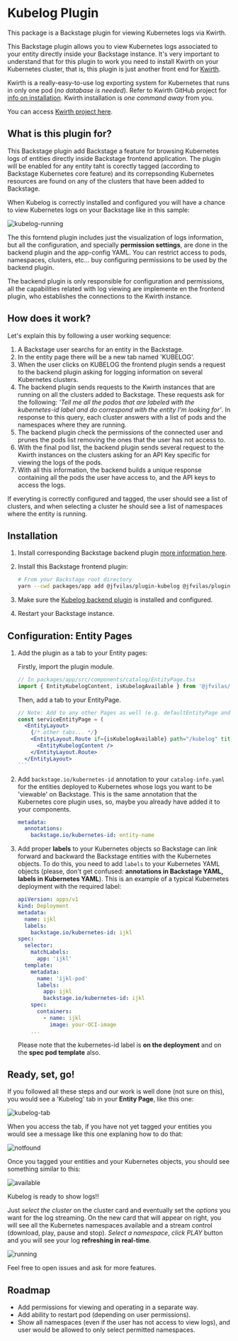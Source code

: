 # Kubelog Plugin

This package is a Backstage plugin for viewing Kubernetes logs via Kwirth.

This Backstage plugin allows you to view Kubernetes logs associated to your entity directly inside your Backstage instance. It's very important to understand that for this plugin to work you need to install Kwirth on your Kubernetes cluster, that is, this plugin is just another front end for [Kwirth](https://jfvilas.github.io/kwirth).

Kwirth is a really-easy-to-use log exporting system for Kubernetes that runs in only one pod (*no database is needed*). Refer to Kwirth GitHub project for [info on installation](https://github.com/jfvilasPersonal/kwirth?tab=readme-ov-file#installation). Kwirth installation is *one command away* from you.

You can access [Kwirth project here](https://github.com/jfvilasPersonal/kwirth).

## What is this plugin for?
This Backstage plugin add Backstage a feature for browsing Kubernetes logs of entities directly inside Backstage frontend application. The plugin will be enabled for any entity taht is corectly tagged (according to Backstage Kubernetes core feature) and its correpsonding Kubernetes resources are found on any of the clusters that have been added to Backstage.

When Kubelog is correctly installed and configured you will have a chance to view Kubernetes logs on your Backstage like in this sample:

![kubelog-running](https://raw.githubusercontent.com/jfvilas/kubelog/master/images/kubelog-running.png)

The this forntend plugin includes just the visualization of logs information, but all the configuration, and specially **permission settings**, are done in the backend plugin and the app-config YAML. You can restrict access to pods, namespaces, clusters, etc... buy configuring permissions to be used by the backend plugin.

The backend plugin is only responsible for configuration and permissions, all the capabilities related with log viewing are implemente en the frontend plugin, who establishes the connections to the Kwirth instance.


## How does it work?
Let's explain this by following a user working sequence:

1. A Backstage user searchs for an entity in the Backstage.
2. In the entity page there will be a new tab named 'KUBELOG'.
3. When the user clicks on KUBELOG the frontend plugin sends a request to the backend plugin asking for logging information on several Kubernetes clusters.
4. The backend plugin sends requests to the Kwirth instances that are running on all the clusters added to Backstage. These requests ask for the following: *'Tell me all the podos that are labeled with the kubernetes-id label and do correspond with the entity I'm looking for'*. In response to this query, each cluster answers with a list of pods and the namespaces where they are running.
5. The backend plugin check the permissions of the connected user and prunes the pods list removing the ones that the user has not access to.
6. With the final pod list, the backend plugin sends several request to the Kwirth instances on the clusters asking for an API Key specific for viewing the logs of the pods.
7. With all this information, the backend builds a unique response containing all the pods the user have access to, and the API keys to access the logs.

If everyting is correctly configured and tagged, the user should see a list of clusters, and when selecting a cluster he should see a list of namespaces where the entity is running.

## Installation
1. Install corresponding Backstage backend plugin [more information here](https://www.npmjs.com/package/@jfvilas/plugin-kubelog-backend).

2. Install this Backstage frontend plugin:

    ```bash
    # From your Backstage root directory
    yarn --cwd packages/app add @jfvilas/plugin-kubelog @jfvilas/plugin-kubelog-common
    ```

3. Make sure the [Kubelog backend plugin](https://www.npmjs.com/package/@jfvilas/plugin-kubelog-backend#configure) is installed and configured.

4. Restart your Backstage instance.

## Configuration: Entity Pages

1. Add the plugin as a tab to your Entity pages:

    Firstly, import the plugin module.
    ```typescript
    // In packages/app/src/components/catalog/EntityPage.tsx
    import { EntityKubelogContent, isKubelogAvailable } from '@jfvilas/plugin-kubelog';
    ```

    Then, add a tab to your EntityPage.
    ````jsx
    // Note: Add to any other Pages as well (e.g. defaultEntityPage and webSiteEntityPage)
    const serviceEntityPage = (
      <EntityLayout>
        {/* other tabs... */}
        <EntityLayout.Route if={isKubelogAvailable} path="/kubelog" title="Kubelog">
          <EntityKubelogContent />
        </EntityLayout.Route>
      </EntityLayout>
    ```

2. Add `backstage.io/kubernetes-id` annotation to your `catalog-info.yaml` for the entities deployed to Kubernetes whose logs you want to be 'viewable' on Backstage. This is the same annotation that the Kubernetes core plugin uses, so, maybe you already have added it to your components.

    ```yaml
    metadata:
      annotations:
        backstage.io/kubernetes-id: entity-name
    ```

3. Add proper **labels** to your Kubernetes objects so Backstage can *link* forward and backward the Backstage entities with the Kubernetes objects. To do this, you need to add `labels` to your Kubernetes YAML objects (please, don't get confused: **annotations in Backstage YAML, labels in Kubernetes YAML**). This is an example of a typical Kubernetes deployment with the required label:

    ```yaml
    apiVersion: apps/v1
    kind: Deployment
    metadata:
      name: ijkl
      labels:
        backstage.io/kubernetes-id: ijkl
    spec:
      selector:
        matchLabels:
          app: 'ijkl'
      template:
        metadata:
          name: 'ijkl-pod'
          labels:
            app: ijkl
            backstage.io/kubernetes-id: ijkl
        spec:
          containers:
            - name: ijkl
              image: your-OCI-image
        ...    
    ```

    Please note that the kubernetes-id label is **on the deployment** and on the **spec pod template** also.

## Ready, set, go!
If you followed all these steps and our work is well done (not sure on this), you would see a 'Kubelog' tab in your **Entity Page**, like this one:

![kubelog-tab](https://raw.githubusercontent.com/jfvilas/kubelog/master/images/kubelog-tab.png)

When you access the tab, if you have not yet tagged your entities you would see a message like this one explaning how to do that:

![notfound](https://raw.githubusercontent.com/jfvilas/kubelog/master/images/kubelog-notfound.png)

Once you tagged your entities and your Kubernetes objects, you should see something similar to this:

![available](https://raw.githubusercontent.com/jfvilas/kubelog/master/images/kubelog-available.png)

Kubelog is ready to show logs!!

Just *select the cluster* on the cluster card and eventually set the *options* you want for the log streaming. On the new card that will appear on right, you will see all the Kubernetes namespaces available and a stream control (download, play, pause and stop). *Select a namespace*, *click PLAY* button and you will see your log **refreshing in real-time**.

![running](https://raw.githubusercontent.com/jfvilas/kubelog/master/images/kubelog-running.png)

Feel free to open issues and ask for more features.

##  Roadmap
 - Add permissions for viewing and operating in a separate way.
 - Add ability to restart pod (depending on user permissions).
 - Show all namespaces (even if the user has not access to view logs), and user would be allowed to only select permitted namespaces.
